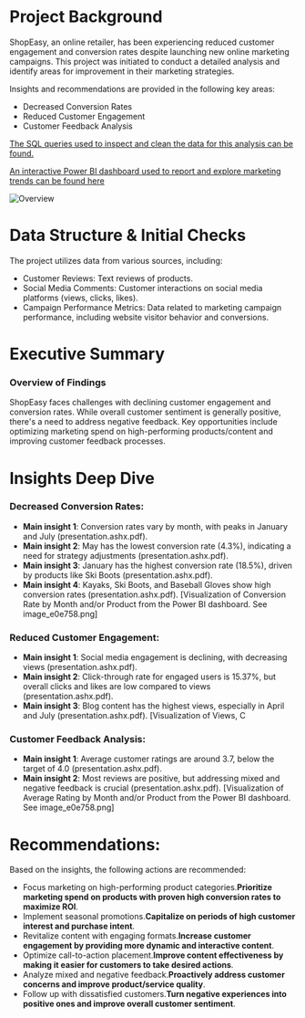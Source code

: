 # Project Background
ShopEasy, an online retailer, has been experiencing reduced customer engagement and conversion rates despite launching new online marketing campaigns. This project was initiated to conduct a detailed analysis and identify areas for improvement in their marketing strategies.

Insights and recommendations are provided in the following key areas:
- Decreased Conversion Rates
- Reduced Customer Engagement
- Customer Feedback Analysis
  
[The SQL queries used to inspect and clean the data for this analysis can be found.](./sql/)

[An interactive Power BI dashboard used to report and explore marketing trends can be found here](https://drive.google.com/file/d/1iDVVKUtj0s0sum7xW0pu2w3dTVZqOjlE/view?usp=drive_link)

![Overview ](https://github.com/user-attachments/assets/ef284945-8f15-4655-aae5-f8390571182a)

# Data Structure & Initial Checks
The project utilizes data from various sources, including:
- Customer Reviews: Text reviews of products.
- Social Media Comments: Customer interactions on social media platforms (views, clicks, likes).
- Campaign Performance Metrics: Data related to marketing campaign performance, including website visitor behavior and conversions.

# Executive Summary
### Overview of Findings
ShopEasy faces challenges with declining customer engagement and conversion rates. While overall customer sentiment is generally positive, there's a need to address negative feedback. Key opportunities include optimizing marketing spend on high-performing products/content and improving customer feedback processes.

# Insights Deep Dive
### Decreased Conversion Rates:
- **Main insight 1**: Conversion rates vary by month, with peaks in January and July (presentation.ashx.pdf).
- **Main insight 2**: May has the lowest conversion rate (4.3%), indicating a need for strategy adjustments (presentation.ashx.pdf).
- **Main insight 3**: January has the highest conversion rate (18.5%), driven by products like Ski Boots (presentation.ashx.pdf).
- **Main insight 4**: Kayaks, Ski Boots, and Baseball Gloves show high conversion rates (presentation.ashx.pdf).
[Visualization of Conversion Rate by Month and/or Product from the Power BI dashboard. See image_e0e758.png]

### Reduced Customer Engagement:
- **Main insight 1**: Social media engagement is declining, with decreasing views (presentation.ashx.pdf).
- **Main insight 2**: Click-through rate for engaged users is 15.37%, but overall clicks and likes are low compared to views (presentation.ashx.pdf).
- **Main insight 3**: Blog content has the highest views, especially in April and July (presentation.ashx.pdf).
[Visualization of Views, C

### Customer Feedback Analysis:
- **Main insight 1**: Average customer ratings are around 3.7, below the target of 4.0 (presentation.ashx.pdf).
- **Main insight 2**: Most reviews are positive, but addressing mixed and negative feedback is crucial (presentation.ashx.pdf).
[Visualization of Average Rating by Month and/or Product from the Power BI dashboard. See image_e0e758.png]

# Recommendations:
Based on the insights, the following actions are recommended:
- Focus marketing on high-performing product categories.**Prioritize marketing spend on products with proven high conversion rates to maximize ROI**.
- Implement seasonal promotions.**Capitalize on periods of high customer interest and purchase intent**.
- Revitalize content with engaging formats.**Increase customer engagement by providing more dynamic and interactive content**.
- Optimize call-to-action placement.**Improve content effectiveness by making it easier for customers to take desired actions**.
- Analyze mixed and negative feedback.**Proactively address customer concerns and improve product/service quality**.
- Follow up with dissatisfied customers.**Turn negative experiences into positive ones and improve overall customer sentiment**.



